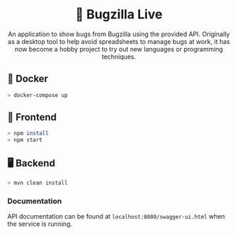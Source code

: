 <h1 align="center">🐛 Bugzilla Live</h1>
<p align="center">
An application to show bugs from Bugzilla using the provided API. Originally as a desktop tool to help avoid spreadsheets to manage bugs at work, it has now become a hobby project to try out new languages or programming techniques.
</p>

## 🐳 Docker
```bash
> docker-compose up
```

## 🎨 Frontend
```bash
> npm install
> npm start
```

## 🖥 Backend
```bash
> mvn clean install
```
### Documentation
API documentation can be found at `localhost:8080/swagger-ui.html` when the service is running.
